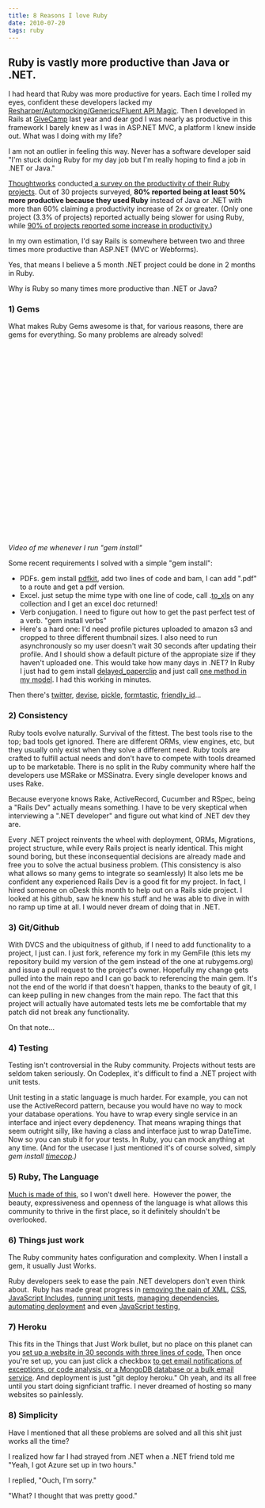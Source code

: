 ```yaml
---
title: 8 Reasons I love Ruby
date: 2010-07-20
tags: ruby
---
```

## Ruby is vastly more productive than Java or .NET.

I had heard that Ruby was more productive for years. Each time I rolled my eyes, confident these developers lacked my [Resharper/Automocking/Generics/Fluent API Magic](http://geekswithblogs.net/ignu/archive/2009/05/31/automocking-and-bdd-style-tests-with-nunit.aspx). Then I developed in Rails at [GiveCamp](http://givecamp.org/) last year and dear god I was nearly as productive in this framework I barely knew as I was in ASP.NET MVC, a platform I knew inside out. What was I doing with my life?

I am not an outlier in feeling this way. Never has a software developer said "I'm stuck doing Ruby for my day job but I'm really hoping to find a job in .NET or Java."

[Thoughtworks](http://www.thoughtworks.com/) conducted[ a survey on the productivity of their Ruby projects](http://martinfowler.com/articles/rubyAtThoughtWorks.html#IsRubyMoreProductive). Out of 30 projects surveyed, **80% reported being at least 50% more productive because they used Ruby** instead of Java or .NET with more than 60% claiming a productivity increase of 2x or greater. (Only one project (3.3% of projects) reported actually being slower for using Ruby, while [90% of projects reported some increase in productivity.](http://martinfowler.com/articles/rubyAtThoughtWorks.html#IsRubyMoreProductive))

In my own estimation, I'd say Rails is somewhere between two and three times more productive than ASP.NET (MVC or Webforms). 

Yes, that means I believe a 5 month .NET project could be done in 2 months in Ruby.

Why is Ruby so many times more productive than .NET or Java?

### 1) Gems

What makes Ruby Gems awesome is that, for various reasons, there are gems for everything. So many problems are already solved!

<object width="480" height="385" classid="clsid:d27cdb6e-ae6d-11cf-96b8-444553540000" codebase="http://download.macromedia.com/pub/shockwave/cabs/flash/swflash.cab#version=6,0,40,0"><param name="allowFullScreen" value="true" /><param name="allowscriptaccess" value="always" /><param name="src" value="http://www.youtube.com/v/WQ9XacFIfjc&amp;amp;hl=en_US&amp;amp;fs=1" /><embed width="480" height="385" type="application/x-shockwave-flash" src="http://www.youtube.com/v/WQ9XacFIfjc&amp;amp;hl=en_US&amp;amp;fs=1" allowFullScreen="true" allowscriptaccess="always" /></object>

*Video of me whenever I run "gem install"*

Some recent requirements I solved with a simple "gem install":

*   PDFs. gem install [pdfkit](http://github.com/jdpace/PDFKit), add two lines of code and bam, I can add ".pdf" to a route and get a pdf version.
*   Excel. just setup the mime type with one line of code, call .[to_xls](http://arydjmal.com/2009/1/11/to_xls-plugin-export-to-excel-in-rails-the-easy-way) on any collection and I get an excel doc returned!
*   Verb conjugation. I need to figure out how to get the past perfect test of a verb. "gem install verbs"
*   Here's a hard one: I'd need profile pictures uploaded to amazon s3 and cropped to three different thumbnail sizes. I also need to run asynchronously so my user doesn't wait 30 seconds after updating their profile. And I should show a default picture of the appropiate size if they haven't uploaded one. This would take how many days in .NET? In Ruby I just had to gem install [delayed_paperclip](http://jstorimer.com/ruby/2010/01/30/delayed-paperclip.html) and just call [one method in my model](http://gist.github.com/491822). I had this working in minutes.


Then there's [twitter](http://www.google.com/url?sa=t&amp;amp;source=web&amp;amp;cd=3&amp;amp;ved=0CB8QFjAC&amp;amp;url=http%3A%2F%2Fgithub.com%2Fjnunemaker%2Ftwitter&amp;amp;ei=1XdOTOefFtC2ngee6ZyYAw&amp;amp;usg=AFQjCNEy-buvYblBH4m2dylgfHCIqUmF2A&amp;amp;sig2=muHlH6lBy_wjL6P0cX0wpg), [devise](http://github.com/plataformatec/devise), [pickle](http://github.com/ianwhite/pickle), [formtastic](http://github.com/justinfrench/formtastic), [friendly_id](http://github.com/norman/friendly_id)...

### 2) Consistency

Ruby tools evolve naturally. Survival of the fittest. The best tools rise to the top; bad tools get ignored. There are different ORMs, view engines, etc, but they usually only exist when they solve a different need. Ruby tools are crafted to fulfill actual needs and don't have to compete with tools dreamed up to be marketable. There is no split in the Ruby community where half the developers use MSRake or MSSinatra. Every single developer knows and uses Rake.

Because everyone knows Rake, ActiveRecord, Cucumber and RSpec, being a "Rails Dev" actually means something. I have to be very skeptical when interviewing a ".NET developer" and figure out what kind of .NET dev they are.

Every .NET project reinvents the wheel with deployment, ORMs, Migrations, project structure, while every Rails project is nearly identical. This might sound boring, but these inconsequential decisions are already made and free you to solve the actual business problem. (This consistency is also what allows so many gems to integrate so seamlessly) It also lets me be confident any experienced Rails Dev is a good fit for my project. In fact, I hired someone on oDesk this month to help out on a Rails side project. I looked at his github, saw he knew his stuff and he was able to dive in with no ramp up time at all. I would never dream of doing that in .NET.

### 3) Git/Github

With DVCS and the ubiquitness of github, if I need to add functionality to a project, I just can. I just fork, reference my fork in my GemFile (this lets my repository build my version of the gem instead of the one at rubygems.org) and issue a pull request to the project's owner. Hopefully my change gets pulled into the main repo and I can go back to referencing the main gem. It's not the end of the world if that doesn't happen, thanks to the beauty of git, I can keep pulling in new changes from the main repo. The fact that this project will actually have automated tests lets me be comfortable that my patch did not break any functionality.

On that note...

### 4) Testing

Testing isn't controversial in the Ruby community. Projects without tests are seldom taken seriously. On Codeplex, it's difficult to find a .NET project with unit tests.

Unit testing in a static language is much harder. For example, you can not use the ActiveRecord pattern, because you would have no way to mock your database operations. You have to wrap every single service in an interface and inject every depdenency. That means wraping things that seem outright silly, like having a class and interface just to wrap DateTime. Now so you can stub it for your tests. In Ruby, you can mock anything at any time. (And for the usecase I just mentioned it's of course solved, simply _gem install [timecop](http://github.com/jtrupiano/timecop).)_

### 5) Ruby, The Language

[Much is made of this](http://blog.wekeroad.com/thoughts/why-i-like-ruby-blocks),&nbsp;so I won't dwell here. &nbsp;However the power, the beauty,&nbsp;expressiveness&nbsp;and openness of the language is what allows this community to thrive in the first place, so it definitely shouldn't be overlooked.

### 6) Things just work

The Ruby community hates configuration and complexity. When I install a gem, it usually Just Works.

Ruby developers seek to ease the pain .NET developers don't even think about. &nbsp;Ruby has made great progress in [removing the pain of XML](http://www.yaml.org/), [CSS](http://sass-lang.com/), [JavaScript Includes](http://documentcloud.github.com/jammit/), [running unit tests](http://ph7spot.com/musings/getting-started-with-autotest),&nbsp;[managing dependencies](http://gembundler.com/), [automating deployment](http://www.google.com/url?sa=t&amp;amp;source=web&amp;amp;cd=1&amp;amp;ved=0CBgQFjAA&amp;amp;url=http%3A%2F%2Fwww.capify.org%2F&amp;amp;ei=WdVOTObpCuTnnQfKy7HnBw&amp;amp;usg=AFQjCNHIYX-Xv1Ae7yf0FkYd5VJX30olVw&amp;amp;sig2=pk8atDYpG23cU5B0NgdkDg)&nbsp;and even [JavaScript testing,](http://www.google.com/url?sa=t&amp;amp;source=web&amp;amp;cd=1&amp;amp;ved=0CBgQFjAA&amp;amp;url=http%3A%2F%2Fvisionmedia.github.com%2Fjspec%2F&amp;amp;ei=BoBOTMiiGaDtnQf18Ym0Bw&amp;amp;usg=AFQjCNEcG-gY8FstGZLlDsoZRlfjqHx7_Q&amp;amp;sig2=ZPWS0_LeVdYUU60ajvr0Dw)

### 7) Heroku

This fits in the Things that Just Work bullet, but no place on this planet can you [set up a website in 30 seconds with three lines of code.](http://heroku.com) Then once you're set up, you can just click a checkbox [to get email notifications of exceptions, or code analysis, or a MongoDB database or a bulk email service](http://addons.heroku.com/). And deployment is just "git deploy heroku." Oh yeah, and its all free until you start doing signficiant traffic. I never dreamed of hosting so many websites so painlessly.

### 8) Simplicity

Have I mentioned that all these problems are solved and all this shit just works all the time?

I realized how far I had strayed from .NET when a .NET friend told me "Yeah, I got Azure set up in two hours."

I replied, "Ouch, I'm sorry."

"What? I thought that was pretty good."
